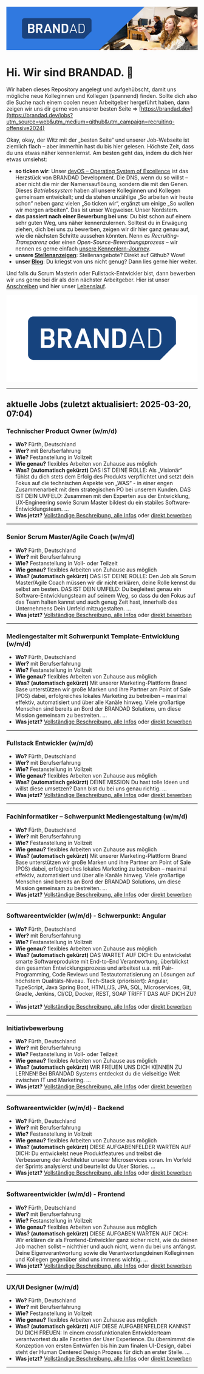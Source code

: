 [![](../assets/brandad_title_banner.jpg)](https://brandad.dev/kontakt)

# Hi. Wir sind BRANDAD. 👋

Wir haben dieses Repository angelegt und aufgehübscht, damit uns mögliche neue Kolleginnen und Kollegen (spannend) finden. Sollte dich also die Suche nach einem coolen neuen Arbeitgeber hergeführt haben, dann zeigen wir uns dir gerne von unserer besten Seite => [https://brandad.dev](https://brandad.dev/jobs?utm_source=web&utm_medium=github&utm_campaign=recruiting-offensive2024)

Okay, okay, der Witz mit der „besten Seite“ und unserer Job-Webseite ist ziemlich flach – aber immerhin hast du bis hier gelesen. Höchste Zeit, dass du uns etwas näher kennenlernst. Am besten geht das, indem du dich hier etwas umsiehst:

- **so ticken wir**: Unser [devOS – Operating System of Excellence](https://brandad-group.github.io/devOS/) ist das Herzstück von BRANDAD Development. Die DNS, wenn du so willst – aber nicht die mir der Namensauflösung, sondern die mit den Genen. Dieses *Betriebssystem* haben all unsere Kolleginnen und Kollegen gemeinsam entwickelt; und da stehen unzählige „So arbeiten wir heute schon“ neben ganz vielen „So ticken wir“, ergänzt um einige „So wollen wir morgen arbeiten“. Das ist unser Wegweiser. Unser Nordstern.
- **das passiert nach einer Bewerbung bei uns**: Du bist schon auf einem sehr guten Weg, uns näher kennenzulernen. Solltest du in Erwägung ziehen, dich bei uns zu bewerben, zeigen wir dir hier ganz genau auf, wie die nächsten Schritte aussehen könnten. Nenn es *Recruiting-Transparenz* oder einen *Open-Source-Bewerbungsprozess* – wir nennen es gerne einfach [unsere Kennenlern-Journey](../jobs/kennenlern-journey.md).
- **unsere [Stellenanzeigen](../jobs/jobs.md)**: Stellenangebote? Direkt auf Github? Wow!
- **unser [Blog](https://brandad.dev/blog?utm_source=web&utm_medium=github&utm_campaign=recruiting-offensive2024)**: Du kriegst von uns nicht genug? Dann lies gerne hier weiter.

Und falls du Scrum Masterin oder Fullstack-Entwickler bist, dann bewerben wir uns gerne bei dir als dein nächster Arbeitgeber. Hier ist unser [Anschreiben](../jobs/anschreiben.md) und hier unser [Lebenslauf](../jobs/lebenslauf.md).

[![BRANDAD-Logo](../assets/brandad_logo.png)](https://brandad.dev?utm_source=web&utm_medium=github&utm_campaign=recruiting-offensive2024)

---

## aktuelle Jobs (zuletzt aktualisiert: 2025-03-20, 07:04)

### Technischer Product Owner (w/m/d)  

- **Wo?** Fürth, Deutschland
- **Wer?** mit Berufserfahrung
- **Wie?** Festanstellung in Vollzeit
- **Wie genau?** flexibles Arbeiten von Zuhause aus möglich
- **Was? (automatisch gekürzt)** DAS IST DEINE ROLLE: Als „Visionär“ fühlst du dich stets dem Erfolg des Produkts verpflichtet und setzt dein Fokus auf die technischen Aspekte von „WAS“ - in einer engen Zusammenarbeit mit dem strategischen PO bei unserem Kunden. DAS IST DEIN UMFELD:  Zusammen mit den Experten aus der Entwicklung, UX-Engineering sowie Scrum Master bildest du ein stabiles Software-Entwicklungsteam. ...
- **Was jetzt?** [Vollständige Beschreibung, alle Infos](https://brandad.softgarden.io/job/21026240) oder [direkt bewerben](https://jobdb.softgarden.de/jobdb/public/jobposting/applyonline/click?jp=21026240&ADP)

---

### Senior Scrum Master/Agile Coach (w/m/d)

- **Wo?** Fürth, Deutschland
- **Wer?** mit Berufserfahrung
- **Wie?** Festanstellung in Voll- oder Teilzeit
- **Wie genau?** flexibles Arbeiten von Zuhause aus möglich
- **Was? (automatisch gekürzt)** DAS IST DEINE ROLLE: Den Job als Scrum Master/Agile Coach müssen wir dir nicht erklären, deine Rolle kennst du selbst am besten. DAS IST DEIN UMFELD:  Du begleitest genau ein Software-Entwicklungsteam auf seinem Weg, so dass du den Fokus auf das Team halten kannst und auch genug Zeit hast, innerhalb des Unternehmens Dein Umfeld mitzugestalten. ...
- **Was jetzt?** [Vollständige Beschreibung, alle Infos](https://brandad.softgarden.io/job/14636793) oder [direkt bewerben](https://jobdb.softgarden.de/jobdb/public/jobposting/applyonline/click?jp=14636793&ADP)

---

### Mediengestalter mit Schwerpunkt Template-Entwicklung (w/m/d)

- **Wo?** Fürth, Deutschland
- **Wer?** mit Berufserfahrung
- **Wie?** Festanstellung in Vollzeit
- **Wie genau?** flexibles Arbeiten von Zuhause aus möglich
- **Was? (automatisch gekürzt)** Mit unserer Marketing-Plattform Brand Base unterstützen wir große Marken und ihre Partner am Point of Sale (POS) dabei, erfolgreiches lokales Marketing zu betreiben – maximal effektiv, automatisiert und über alle Kanäle hinweg. Viele großartige Menschen sind bereits an Bord der BRANDAD Solutions, um diese Mission gemeinsam zu bestreiten. ...
- **Was jetzt?** [Vollständige Beschreibung, alle Infos](https://brandad.softgarden.io/job/53099954) oder [direkt bewerben](https://jobdb.softgarden.de/jobdb/public/jobposting/applyonline/click?jp=53099954&ADP)

---

### Fullstack Entwickler (w/m/d)

- **Wo?** Fürth, Deutschland
- **Wer?** mit Berufserfahrung
- **Wie?** Festanstellung in Vollzeit
- **Wie genau?** flexibles Arbeiten von Zuhause aus möglich
- **Was? (automatisch gekürzt)** DEINE MISSION  Du hast tolle Ideen und willst diese umsetzen? Dann bist du bei uns genau richtig. ...
- **Was jetzt?** [Vollständige Beschreibung, alle Infos](https://brandad.softgarden.io/job/14636788) oder [direkt bewerben](https://jobdb.softgarden.de/jobdb/public/jobposting/applyonline/click?jp=14636788&ADP)

---

### Fachinformatiker – Schwerpunkt Mediengestaltung (w/m/d)

- **Wo?** Fürth, Deutschland
- **Wer?** mit Berufserfahrung
- **Wie?** Festanstellung in Vollzeit
- **Wie genau?** flexibles Arbeiten von Zuhause aus möglich
- **Was? (automatisch gekürzt)** Mit unserer Marketing-Plattform Brand Base unterstützen wir große Marken und ihre Partner am Point of Sale (POS) dabei, erfolgreiches lokales Marketing zu betreiben – maximal effektiv, automatisiert und über alle Kanäle hinweg. Viele großartige Menschen sind bereits an Bord der BRANDAD Solutions, um diese Mission gemeinsam zu bestreiten. ...
- **Was jetzt?** [Vollständige Beschreibung, alle Infos](https://brandad.softgarden.io/job/51733488) oder [direkt bewerben](https://jobdb.softgarden.de/jobdb/public/jobposting/applyonline/click?jp=51733488&ADP)

---

### Software­entwickler (w/m/d) - Schwerpunkt: Angular

- **Wo?** Fürth, Deutschland
- **Wer?** mit Berufserfahrung
- **Wie?** Festanstellung in Vollzeit
- **Wie genau?** flexibles Arbeiten von Zuhause aus möglich
- **Was? (automatisch gekürzt)** DAS WARTET AUF DICH: Du entwickelst smarte Softwareprodukte mit End-to-End Verantwortung, überblickst den gesamten Entwicklungsprozess und arbeitest u.a. mit Pair-Programming, Code Reviews und Testautomatisierung an Lösungen auf höchstem Qualitäts-Niveau. Tech-Stack (priorisiert): Angular, TypeScript, Java Spring Boot, HTML/JS, JPA, SQL, Microservices, Git, Gradle, Jenkins, CI/CD, Docker, REST, SOAP  TRIFFT DAS AUF DICH ZU? ...
- **Was jetzt?** [Vollständige Beschreibung, alle Infos](https://brandad.softgarden.io/job/14637273) oder [direkt bewerben](https://jobdb.softgarden.de/jobdb/public/jobposting/applyonline/click?jp=14637273&ADP)

---

### Initiativbewerbung

- **Wo?** Fürth, Deutschland
- **Wer?** mit Berufserfahrung
- **Wie?** Festanstellung in Voll- oder Teilzeit
- **Wie genau?** flexibles Arbeiten von Zuhause aus möglich
- **Was? (automatisch gekürzt)** WIR FREUEN UNS DICH KENNEN ZU LERNEN! Bei BRANDAD Systems entdeckst du die vielseitige Welt zwischen IT und Marketing. ...
- **Was jetzt?** [Vollständige Beschreibung, alle Infos](https://brandad.softgarden.io/job/14636423) oder [direkt bewerben](https://jobdb.softgarden.de/jobdb/public/jobposting/applyonline/click?jp=14636423&ADP)

---

### Softwareentwickler (w/m/d) - Backend

- **Wo?** Fürth, Deutschland
- **Wer?** mit Berufserfahrung
- **Wie?** Festanstellung in Vollzeit
- **Wie genau?** flexibles Arbeiten von Zuhause aus möglich
- **Was? (automatisch gekürzt)** DIESE AUFGABENFELDER WARTEN AUF DICH:  Du entwickelst neue Produktfeatures und treibst die Verbesserung der Architektur unserer Microservices voran. Im Vorfeld der Sprints analysierst und beurteilst du User Stories. ...
- **Was jetzt?** [Vollständige Beschreibung, alle Infos](https://brandad.softgarden.io/job/14638203) oder [direkt bewerben](https://jobdb.softgarden.de/jobdb/public/jobposting/applyonline/click?jp=14638203&ADP)

---

### Softwareentwickler (w/m/d) - Frontend

- **Wo?** Fürth, Deutschland
- **Wer?** mit Berufserfahrung
- **Wie?** Festanstellung in Vollzeit
- **Wie genau?** flexibles Arbeiten von Zuhause aus möglich
- **Was? (automatisch gekürzt)** DIESE AUFGABEN WARTEN AUF DICH: Wir erklären dir als Frontend-Entwickler ganz sicher nicht, wie du deinen Job machen sollst – nichthier und auch nicht, wenn du bei uns anfängst. Deine Eigenverantwortung sowie die Verantwortungdeinen Kolleginnen und Kollegen gegenüber sind uns immens wichtig. ...
- **Was jetzt?** [Vollständige Beschreibung, alle Infos](https://brandad.softgarden.io/job/14637498) oder [direkt bewerben](https://jobdb.softgarden.de/jobdb/public/jobposting/applyonline/click?jp=14637498&ADP)

---

### UX/UI Designer (w/m/d)

- **Wo?** Fürth, Deutschland
- **Wer?** mit Berufserfahrung
- **Wie?** Festanstellung in Vollzeit
- **Wie genau?** flexibles Arbeiten von Zuhause aus möglich
- **Was? (automatisch gekürzt)** AUF DIESE AUFGABENFELDER KANNST DU DICH FREUEN:  In einem crossfunktionalen Entwicklerteam verantwortest du alle Facetten der User Experience. Du übernimmst die Konzeption von ersten Entwürfen bis hin zum finalen UI-Design, dabei steht der Human Centered Design Prozess für dich an erster Stelle. ...
- **Was jetzt?** [Vollständige Beschreibung, alle Infos](https://brandad.softgarden.io/job/14637288) oder [direkt bewerben](https://jobdb.softgarden.de/jobdb/public/jobposting/applyonline/click?jp=14637288&ADP)

---
